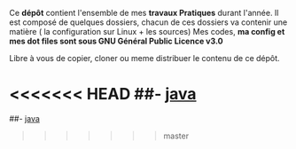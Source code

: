 Ce **dépôt** contient l'ensemble de mes **travaux Pratiques** durant l'année. Il est composé de quelques dossiers, chacun de ces dossiers va contenir une matière  ( la configuration sur Linux + les sources) Mes codes, **ma config et mes dot files sont sous GNU Général Public Licence v3.0**

Libre à vous de copier, cloner ou meme distribuer le contenu de ce dépôt.

<<<<<<< HEAD
##- [java](https://github.com/aminelch/dsi23/tree/master/java) 
=======
##- [java](github.com/aminelch/dsi23/java) 
>>>>>>> master
